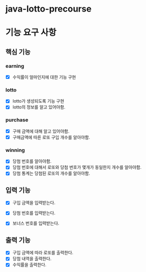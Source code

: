# java-lotto-precourse


# 기능 요구 사항

## 핵심 기능

### earning
- [x] 수익률이 얼마인지에 대한 기능 구현

### lotto
- [x] lotto가 생성되도록 기능 구현
- [x] lotto의 정보를 알고 있어야함.

### purchase
- [x] 구매 금액에 대해 알고 있어야함.
- [x] 구매금액에 따른 로또 구입 개수를 알아야함.

### winning
- [x] 당첨 번호를 알아야함.
- [x] 당첨 번호에 대해서 로또와 당첨 번호가 몇개가 동일한지 개수를 알아야함.
- [x] 당첨 통계는 당첨된 로또의 개수를 알아야함.

## 입력 기능
- [x] 구입 금액을 입력받는다.
- [x] 당첨 번호를 입력받는다.
- [x] 보너스 번호를 입력받는다.


## 출력 기능
- [x] 구입 금액에 따라 로또를 출력한다.
- [x] 당첨 내역을 출력한다.
- [x] 수익률을 출력한다.